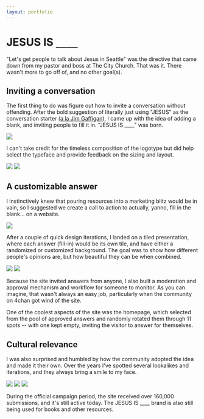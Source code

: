 ```yaml
---
layout: portfolio
---
```


# JESUS IS `____`

"Let's get people to talk about Jesus in Seattle" was the directive that came down from my pastor and boss at The City Church. That was it. There wasn't more to go off of, and no other goal(s).

## Inviting a conversation

The first thing to do was figure out how to invite a conversation without offending. After the bold suggestion of literally just using "JESUS" as the conversation starter ([a la Jim Gaffigan](https://www.youtube.com/watch?v=2k_9mXpNdgU)), I came up with the idea of adding a blank, and inviting people to fill it in. "JESUS IS ____" was born.

<img src="/jesusis/wall.JPG" data-action="zoom">

I can't take credit for the timeless composition of the logotype but did help select the typeface and provide feedback on the sizing and layout.

<div class="image-group-2">
  <img src="/jesusis/billboard.jpg" data-action="zoom">
  <img src="/jesusis/bus.jpg" data-action="zoom">
</div>

## A customizable answer

I instinctively knew that pouring resources into a marketing blitz would be in vain, so I suggested we create a call to action to actually, yanno, fill in the blank... on a website.

<img src="/jesusis/site-screenshot.png" data-action="zoom">

After a couple of quick design iterations, I landed on a tiled presentation, where each answer (fill-in) would be its own tile, and have either a randomized or customized background. The goal was to show how different people's opinions are, but how beautiful they can be when combined.

<div class="image-group-2">
  <img src="/jesusis/submit-form.png" data-action="zoom">
  <img src="/jesusis/example-answer.png" data-action="zoom">
</div>

Because the site invited answers from anyone, I also built a moderation and approval mechanism and workflow for someone to monitor. As you can imagine, that wasn't always an easy job, particularly when the community on 4chan got wind of the site.

One of the coolest aspects of the site was the homepage, which selected from the pool of approved answers and randomly rotated them through 11 spots -- with one kept empty, inviting the visitor to answer for themselves.

## Cultural relevance

I was also surprised and humbled by how the community adopted the idea and made it their own. Over the years I've spotted several lookalikes and iterations, and they always bring a smile to my face.

<div class="image-group-3">
  <img src="/jesusis/yoda-bumpersticker.JPG" data-action="zoom">
  <img src="/jesusis/enrollment-poster.JPG" data-action="zoom">
  <img src="/jesusis/jesustaco.jpg" data-action="zoom">
</div>

During the official campaign period, the site received over 160,000 submissions, and it's still active today. The JESUS IS ____ brand is also still being used for books and other resources.
